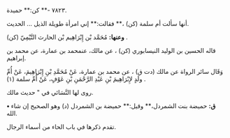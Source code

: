 ٧٨٢٣ -** كن:** حميدة.

أنها سألت أم سلمة (كن) ،** فقالت:** إني امرأة طويلة الذيل ... الحديث.

**وعنها:** مُحَمَّد بْن إِبْرَاهِيم بْن الحارث التَّيْمِيّ (كن) .

قاله الحسين بن الوليد النيسابوري (كن) ، عن مالك، عنمحمد بن عمارة، عن محمد بن إبراهيم.

وَقَال سائر الرواة عن مالك (دت ق) ، عن محمد بن عمارة، عَنْ مُحَمَّدِ بْنِ إِبْرَاهِيمَ، عَنْ أُمِّ ولَدٍ لإِبْرَاهِيمَ بْنِ عَبْدِ الرَّحْمَنِ بْنِ عَوْفٍ، عَنْ أُمِّ سلمة (١) .

روى لها النَّسَائي في " حديث مالك.

**• ق:** حميضة بنت الشمردل،** وقيل:** حميضة بن الشمردل (د) وهو الصحيح إن شاء الله.

تقدم ذكرها في باب الحاء من أسماء الرجال.